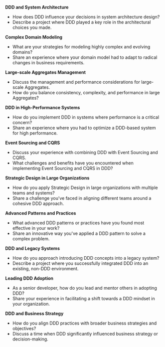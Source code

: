**DDD and System Architecture**
- How does DDD influence your decisions in system architecture design?
- Describe a project where DDD played a key role in the architectural choices you made.

**Complex Domain Modeling**
- What are your strategies for modeling highly complex and evolving domains?
- Share an experience where your domain model had to adapt to radical changes in business requirements.

**Large-scale Aggregates Management**
- Discuss the management and performance considerations for large-scale Aggregates.
- How do you balance consistency, complexity, and performance in large Aggregates?

**DDD in High-Performance Systems**
- How do you implement DDD in systems where performance is a critical concern?
- Share an experience where you had to optimize a DDD-based system for high performance.

**Event Sourcing and CQRS**
- Discuss your experience with combining DDD with Event Sourcing and CQRS.
- What challenges and benefits have you encountered when implementing Event Sourcing and CQRS in DDD?

**Strategic Design in Large Organizations**
- How do you apply Strategic Design in large organizations with multiple teams and systems?
- Share a challenge you’ve faced in aligning different teams around a cohesive DDD approach.

**Advanced Patterns and Practices**
- What advanced DDD patterns or practices have you found most effective in your work?
- Share an innovative way you've applied a DDD pattern to solve a complex problem.

**DDD and Legacy Systems**
- How do you approach introducing DDD concepts into a legacy system?
- Describe a project where you successfully integrated DDD into an existing, non-DDD environment.

**Leading DDD Adoption**
- As a senior developer, how do you lead and mentor others in adopting DDD?
- Share your experience in facilitating a shift towards a DDD mindset in your organization.

**DDD and Business Strategy**
- How do you align DDD practices with broader business strategies and objectives?
- Discuss a time when DDD significantly influenced business strategy or decision-making.